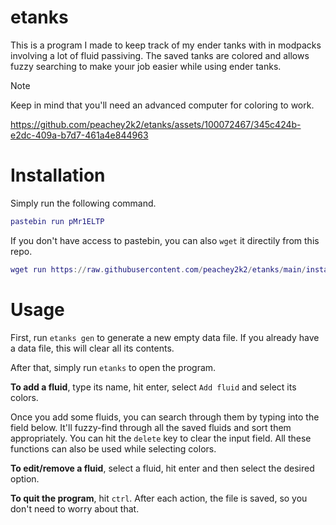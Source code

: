 # etanks
This is a program I made to keep track of my ender tanks with in modpacks involving a lot of fluid passiving. The saved tanks are colored and allows fuzzy searching to make youır job easier while using ender tanks.

> [!NOTE]
> Keep in mind that you'll need an advanced computer for coloring to work.

https://github.com/peachey2k2/etanks/assets/100072467/345c424b-e2dc-409a-b7d7-461a4e844963

# Installation
Simply run the following command.
```lua
pastebin run pMr1ELTP
```

If you don't have access to pastebin, you can also `wget` it directily from this repo.
```lua
wget run https://raw.githubusercontent.com/peachey2k2/etanks/main/install.lua
```

# Usage
First, run `etanks gen` to generate a new empty data file. If you already have a data file, this will clear all its contents.

After that, simply run `etanks` to open the program.

**To add a fluid**, type its name, hit enter, select `Add fluid` and select its colors.

Once you add some fluids, you can search through them by typing into the field below. It'll fuzzy-find through all the saved fluids and sort them appropriately. You can hit the `delete` key to clear the input field. All these functions can also be used while selecting colors.

**To edit/remove a fluid**, select a fluid, hit enter and then select the desired option.

**To quit the program**, hit `ctrl`. After each action, the file is saved, so you don't need to worry about that.


